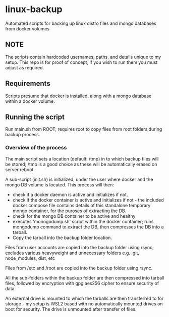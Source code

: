 # linux-backup

Automated scripts for backing up linux distro files and mongo databases from docker volumes

## NOTE

The scripts contain hardcoded usernames, paths, and details unique to my setup. This repo is for proof of concept, if you wish to run them you must adjust as required.

## Requirements

Scripts presume that docker is installed, along with a mongo database within a docker volume.

## Running the script

Run main.sh from ROOT; requires root to copy files from root folders during backup process.

### Overview of the process

The main script sets a location (default: /tmp) in to which backup files will be stored; /tmp is a good choice as these will be automatically erased on server reboot.

A sub-script (init.sh) is initialized, under the user where docker and the mongo DB volume is located. This process will then:

- check if a docker daemon is active and initializes if not.
- check if the docker container is active and initializes if not - the included docker compose file contains details of this standalone temporary mongo container, for the puroses of extracting the DB.
- check for the mongo DB container to be active and healthy
- executes 'monogodump.sh' script within the docker container; runs mongodump command to extract the DB, then compresses the DB into a tarball.
- Copy the tarball into the backup folder location.

Files from user accounts are copied into the backup folder using rsync; excludes various heavyweight and unnecessary folders e.g. .git, node_modules, dist, etc

Files from /etc and /root are copied into the backup folder using rsync.

All the sub-folders within the backup folder are then compressed into tarball files, followed by encryption with gpg aes256 cipher to ensure security of data.

An external drive is mounted to which the tarballs are then transferred to for storage - my setup is WSL2 based with no automatically mounted drives on boot for security. The drive is unmounted after transfer of files.
